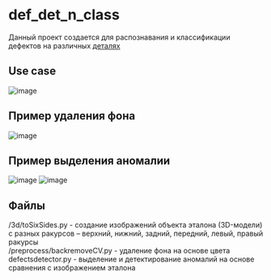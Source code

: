 # def_det_n_class
Данный проект создается для распознавания и классификации дефектов на различных [деталях](https://drive.google.com/drive/folders/1pdHhjAuZXqzPTgiYeGQCL0cEMqkWQ2TN?usp=sharing)

## Use case
![image](https://github.com/user-attachments/assets/471b8813-e1eb-4570-af9c-207a7778b27f)

## Пример удаления фона
![image](https://github.com/user-attachments/assets/14129158-73c2-4003-804c-9874415e6d66)



## Пример выделения аномалии
![image](https://github.com/user-attachments/assets/67ab6c30-e64c-4e8c-9f40-de3114a10603) ![image](https://github.com/user-attachments/assets/0273fc47-8d7b-4f19-9442-d1a692d044f3)




## Файлы
/3d/toSixSides.py - создание изображений объекта эталона (3D-модели) с разных ракурсов – верхний, нижний, задний, передний, левый, правый ракурсы  
/preprocess/backremoveCV.py - удаление фона на основе цвета  
defectsdetector.py - выделение и детектирование аномалий на основе сравнения с изображением эталона  


